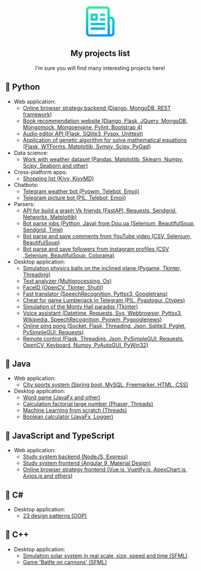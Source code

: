 <br />
<p align="center">
  <a href="https://github.com/Aarrtteemm123/PROJECTS-LIST">
    <img src="logo.png" alt="Logo" width="80" height="80">
  </a>

  <h2 align="center">My projects list</h2>

  <p align="center">
    I'm sure you will find many interesting projects here!
    <br />
  </p>
</p>
<h2>&#x1F537; Python</h2>

- Web application:
  - [Online browser strategy backend (Django, MongoDB, REST framework)](https://github.com/Aarrtteemm123/strategy-game-server)
  - [Book recommendation website (Django, Flask, JQuery, MongoDB, Mongomock, Mongoengine, Pylint, Bootstrap 4)](https://github.com/mehalyna/Ch-117-Python-Project-ITA)
  - [Audio editor API (Flask, SQlite3, Pysox, Unittest)](https://github.com/illumlg/audio-editor-api)
  - [Application of genetic algorithm for solve mathematical equations (Flask, WTForms, Matplotlib, Sympy, Scipy, PyGad)](https://github.com/Aarrtteemm123/GA-in-math-equations)
- Data science:
  - [Work with weather dataset (Pandas, Matplotlib, Sklearn, Numpy, Scipy, Seaborn and other)](https://github.com/Aarrtteemm123/dataset-weather)
- Cross-platform apps:
  - [Shopping list (Kivy, KivyMD)](https://github.com/Aarrtteemm123/shopping-list)
- Chatbots:
  - [Telegram weather bot (Pyowm, Telebot, Emoji)](https://github.com/Aarrtteemm123/TelegramBots)
  - [Telegram picture bot (PIL, Telebot, Emoji)](https://github.com/Aarrtteemm123/TelegramBots/tree/pictureBot)
- Parsers:
  - [API for build a graph Vk friends (FastAPI, Requests, Sendgrid, Networkx, Matplotlib)](https://github.com/Aarrtteemm123/vk-graph-friends)
  - [Bot parse jobs (Python, Java) from Dou.ua (Selenium, BeautifulSoup, Sendgrid, Time)](https://github.com/Aarrtteemm123/Parsers)
  - [Bot parse and save comments from YouTube video (CSV, Selenium, BeautifulSoup)](https://github.com/Aarrtteemm123/Parsers/tree/YT-com-parser)
  - [Bot parse and save followers from instagram profiles (CSV ,Selenium, BeautifulSoup, Colorama)](https://github.com/Aarrtteemm123/Parsers/tree/InstaSub)
- Desktop application:
  - [Simulation physics balls on the inclined plane (Pygame, Tkinter, Threading)](https://github.com/Aarrtteemm123/Balls)
  - [Text analyzer (Multiprocessing, Os)](https://github.com/Aarrtteemm123/text-analyzer)
  - [FaceID (OpenCV, Tkinter, Shutil)](https://github.com/Aarrtteemm123/FaceID)
  - [Fast translator (SpeechRecognition, Pyttsx3, Googletrans)](https://github.com/Aarrtteemm123/fast-translator)
  - [Cheat for game Lumberjack in Telegram (PIL, Pyautogui, Ctypes)](https://github.com/Aarrtteemm123/LumberjackBot)
  - [Simulation of the Monty Hall paradox (Tkinter)](https://github.com/Aarrtteemm123/Monty-Hall)
  - [Voice assistant (Datetime, Requests, Sys, Webbrowser, Pyttsx3, Wikipedia, SpeechRecognition, Pyowm, Pygooglenews)](https://github.com/illumlg/voice-assistant)
  - [Online ping pong (Socket, Flask, Threading, Json, Sqlite3, Pyglet, PySimpleGUI, Requests)](https://github.com/Aarrtteemm123/online-ping-pong)
  - [Remote control (Flask, Threading, Json, PySimpleGUI, Requests, OpenCV, Keyboard, Numpy, PyAutoGUI, PyWin32)](https://github.com/Aarrtteemm123/remote-control)

<h2>&#x1F537; Java</h2>

- Web application:
  - [City sports system (Spring boot, MySQL, Freemarker, HTML, CSS)](https://github.com/Aarrtteemm123/website-spring)
- Desktop application:
  - [Word game (JavaFx and other)](https://github.com/Aarrtteemm123/game-find-words)
  - [Calculation factorial large number (Phaser, Threads)](https://github.com/Aarrtteemm123/Factorial)
  - [Machine Learning from scratch (Threads)](https://github.com/Aarrtteemm123/ML)
  - [Boolean calculator (JavaFx, Logger)](https://github.com/Aarrtteemm123/boolean-calculator)
  
<h2>&#x1F537; JavaScript and TypeScript</h2>

- Web application:
  - [Study system backend (NodeJS, Express)](https://github.com/Aarrtteemm123/study-system-server)
  - [Study system frontend (Angular 9, Material Design)](https://github.com/Aarrtteemm123/study-system-client)
  - [Online browser strategy frontend (Vue.js, Vuetify.js, ApexChart.js, Axios.js and others)](https://github.com/Aarrtteemm123/strategy-game-client)
  
 <h2>&#x1F537; C#</h2>

- Desktop application:
  - [23 design patterns (OOP)](https://github.com/Aarrtteemm123/design-patterns)
  
<h2>&#x1F537; C++</h2>

- Desktop application:
  - [Simulation solar system in real scale, size, speed and time (SFML)](https://github.com/Aarrtteemm123/solar-system)
  - [Game 'Battle on cannons' (SFML)](https://github.com/Aarrtteemm123/game-battle-on-cannons)
